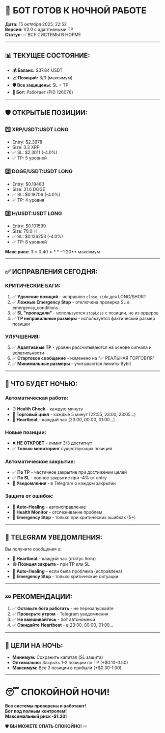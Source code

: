 # 🌙 БОТ ГОТОВ К НОЧНОЙ РАБОТЕ

**Дата:** 15 октября 2025, 22:52  
**Версия:** V2.0 с адаптивными TP  
**Статус:** ✅ ВСЕ СИСТЕМЫ В НОРМЕ

---

## 📊 **ТЕКУЩЕЕ СОСТОЯНИЕ:**

- **💰 Баланс:** $37.84 USDT
- **📈 Позиций:** 3/3 (максимум)
- **🛡️ Все защищены:** SL + TP
- **🤖 Бот:** Работает (PID 126076)

---

## 🛡️ **ОТКРЫТЫЕ ПОЗИЦИИ:**

### 1️⃣ **XRP/USDT:USDT LONG**
- Entry: $2.3978
- Size: 3.3 XRP
- ✅ SL: $2.3011 (-4.0%)
- ✅ TP: 5 уровней

### 2️⃣ **DOGE/USDT:USDT LONG**
- Entry: $0.19483
- Size: 31.0 DOGE
- ✅ SL: $0.18706 (-4.0%)
- ✅ TP: 4 уровня

### 3️⃣ **H/USDT:USDT LONG**
- Entry: $0.131599
- Size: 70.0 H
- ✅ SL: $0.126253 (-4.0%)
- ✅ TP: 6 уровней

**Макс риск:** 3 × $0.40 = **-$1.20** максимум

---

## ✅ **ИСПРАВЛЕНИЯ СЕГОДНЯ:**

### **КРИТИЧЕСКИЕ БАГИ:**
1. ✅ **Удвоение позиций** - исправлен `close_side` для LONG/SHORT
2. ✅ **Ложные Emergency Stop** - отключена проверка SL в emergency_conditions
3. ✅ **SL "пропадали"** - используется `stopLoss` с позиции, не из ордеров
4. ✅ **TP неправильные размеры** - используется фактический размер позиции

### **УЛУЧШЕНИЯ:**
5. ✅ **Адаптивные TP** - уровни рассчитываются на основе сигнала и волатильности
6. ✅ **Стартовое сообщение** - изменено на "✅ РЕАЛЬНАЯ ТОРГОВЛЯ"
7. ✅ **Минимальные размеры** - учитываются лимиты Bybit

---

## 🌙 **ЧТО БУДЕТ НОЧЬЮ:**

### **Автоматическая работа:**
- ⏰ **Health Check** - каждую минуту
- 🔄 **Торговый цикл** - каждые 5 минут (22:55, 23:00, 23:05...)
- 💓 **Heartbeat** - каждый час (23:00, 00:00, 01:00...)

### **Новые позиции:**
- ❌ **НЕ ОТКРОЕТ** - лимит 3/3 достигнут
- ✅ **Только мониторинг** существующих позиций

### **Автоматическое закрытие:**
- ✅ **По TP** - частичное закрытие при достижении целей
- ✅ **По SL** - полное закрытие при -4% от entry
- 📱 **Уведомления** - в Telegram о каждом закрытии

### **Защита от ошибок:**
- 🔧 **Auto-Healing** - автоисправление
- 🏥 **Health Monitor** - отслеживание проблем
- 🚨 **Emergency Stop** - только при критических ошибках (5+)

---

## 📱 **TELEGRAM УВЕДОМЛЕНИЯ:**

Вы получите сообщения о:
- 💓 **Heartbeat** - каждый час (статус бота)
- 🟢 **Позиция закрыта** - при TP или SL
- 🔧 **Auto-Healing** - если была проблема (исправлена)
- 🚨 **Emergency Stop** - только критические ситуации

---

## 💤 **РЕКОМЕНДАЦИИ:**

1. ✅ **Оставьте бота работать** - не перезапускайте
2. ✅ **Проверьте утром** - Telegram уведомления
3. ✅ **Не вмешивайтесь** - бот автономный
4. ✅ **Ожидайте Heartbeat** - в 23:00, 00:00, 01:00...

---

## 🎯 **ЦЕЛИ НА НОЧЬ:**

- **Минимум:** Сохранить капитал (SL защита)
- **Оптимально:** Закрыть 1-2 позиции по TP (+$0.10-0.50)
- **Максимум:** Все 3 позиции в прибыли (+$0.30-1.00)

---

# 😴 **СПОКОЙНОЙ НОЧИ!**

**Все системы проверены и работают!**  
**Бот под полным контролем!**  
**Максимальный риск -$1.20!**

🛡️ **ВЫ МОЖЕТЕ СПАТЬ СПОКОЙНО!** 💤



